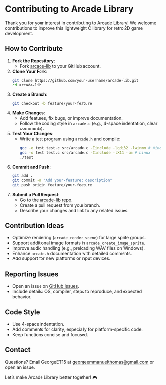 # Contributing to Arcade Library

Thank you for your interest in contributing to Arcade Library! We welcome contributions to improve this lightweight C library for retro 2D game development.

## How to Contribute

1. **Fork the Repository**:
   - Fork [arcade-lib](https://github.com/GeorgeET15/arcade-lib) to your GitHub account.
2. **Clone Your Fork**:
   ```bash
   git clone https://github.com/your-username/arcade-lib.git
   cd arcade-lib
   ```
3. **Create a Branch**:
   ```bash
   git checkout -b feature/your-feature
   ```
4. **Make Changes**:
   - Add features, fix bugs, or improve documentation.
   - Follow the coding style in `arcade.c` (e.g., 4-space indentation, clear comments).
5. **Test Your Changes**:
   - Write a test program using `arcade.h` and compile:
     ```bash
     gcc -o test test.c src/arcade.c -Iinclude -lgdi32 -lwinmm # Windows
     gcc -o test test.c src/arcade.c -Iinclude -lX11 -lm # Linux
     ./test
     ```
6. **Commit and Push**:
   ```bash
   git add .
   git commit -m "Add your-feature: description"
   git push origin feature/your-feature
   ```
7. **Submit a Pull Request**:
   - Go to the [arcade-lib repo](https://github.com/GeorgeET15/arcade-lib).
   - Create a pull request from your branch.
   - Describe your changes and link to any related issues.

## Contribution Ideas

- Optimize rendering (`arcade_render_scene`) for large sprite groups.
- Support additional image formats in `arcade_create_image_sprite`.
- Improve audio handling (e.g., preloading WAV files on Windows).
- Enhance `arcade.h` documentation with detailed comments.
- Add support for new platforms or input devices.

## Reporting Issues

- Open an issue on [GitHub Issues](https://github.com/GeorgeET15/arcade-lib/issues).
- Include details: OS, compiler, steps to reproduce, and expected behavior.

## Code Style

- Use 4-space indentation.
- Add comments for clarity, especially for platform-specific code.
- Keep functions concise and focused.

## Contact

Questions? Email GeorgeET15 at georgeemmanuelthomas@gmail.com or open an issue.

Let’s make Arcade Library better together! 🎮
